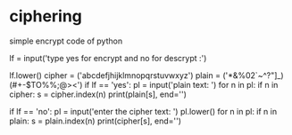# ciphering
simple encrypt code of  python

lf = input('type yes for encrypt and no for descrypt :')

lf.lower()
cipher = ('abcdefjhijklmnopqrstuvwxyz')
plain = ('*&%02`~^?"]_)(#+-$TO%%;@><')
if lf == 'yes':
    pl = input('plain text: ')
    for n in pl:
        if n in cipher:
            s = cipher.index(n)
            print(plain[s], end='')

if lf == 'no':
    pl = input('enter the cipher text: ')
    pl.lower()
    for n in pl:
        if n in plain:
            s = plain.index(n)
            print(cipher[s], end='')

